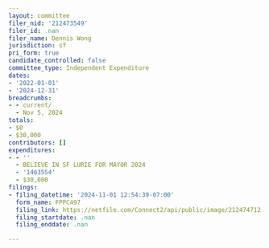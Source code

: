 ```yaml
---
layout: committee
filer_nid: '212473549'
filer_id: .nan
filer_name: Dennis Wong
jurisdiction: sf
pri_form: true
candidate_controlled: false
committee_type: Independent Expenditure
dates:
- '2022-01-01'
- '2024-12-31'
breadcrumbs:
- - current/
  - Nov 5, 2024
totals:
- $0
- $30,000
contributors: []
expenditures:
- - ''
  - BELIEVE IN SF LURIE FOR MAYOR 2024
  - '1463554'
  - $30,000
filings:
- filing_datetime: '2024-11-01 12:54:39-07:00'
  form_name: FPPC497
  filing_link: https://netfile.com/Connect2/api/public/image/212474712
  filing_startdate: .nan
  filing_enddate: .nan

---
```

